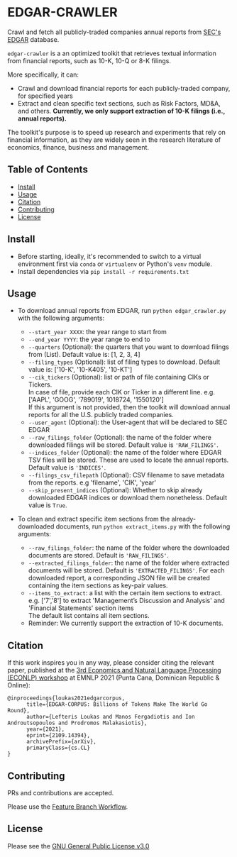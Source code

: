 # EDGAR-CRAWLER
Crawl and fetch all publicly-traded companies annual reports from [SEC's EDGAR](https://www.sec.gov/edgar.shtml) database.

`edgar-crawler` is a an optimized toolkit that retrieves textual information from financial reports, such as 10-K, 10-Q or 8-K filings.

More specifically, it can:
- Crawl and download financial reports for each publicly-traded company, for specified years 
- Extract and clean specific text sections, such as Risk Factors, MD&A, and others. **Currently, we only support extraction of 10-K filings (i.e., annual reports).**

The toolkit's purpose is to speed up research and experiments that rely on financial information, as they are widely seen in the research literature of economics, finance, business and management.

## Table of Contents
- [Install](#install)
- [Usage](#usage)
- [Citation](#citation)
- [Contributing](#contributing)
- [License](#license)

## Install
- Before starting, ideally, it's recommended to switch to a virtual environment first via `conda` or `virtualenv` or Python's `venv` module.
- Install dependencies via `pip install -r requirements.txt`

## Usage
- To download annual reports from EDGAR, run `python edgar_crawler.py` with the following arguments:
  - `--start_year XXXX`: the year range to start from
  - `--end_year YYYY`: the year range to end to
  - `--quarters` (Optional): the quarters that you want to download filings from (List). Default value is: [1, 2, 3, 4]
  - `--filing_types` (Optional): list of filing types to download. Default value is: ['10-K', '10-K405', '10-KT']
  - `--cik_tickers` (Optional): list or path of file containing CIKs or Tickers. <br>
    In case of file, provide each CIK or Ticker in a different line. e.g. ['AAPL', 'GOOG', '789019', 1018724, '1550120'] <br>
  If this argument is not provided, then the toolkit will download annual reports for all the U.S. publicly traded companies.
  - `--user_agent` (Optional): the User-agent that will be declared to SEC EDGAR
  - `--raw_filings_folder` (Optional): the name of the folder where downloaded filings will be stored. Default value is `'RAW_FILINGS'`.
  - `--indices_folder` (Optional): the name of the folder where EDGAR TSV files will be stored. These are used to locate the annual reports. Default value is `'INDICES'`.
  - `--filings_csv_filepath` (Optional): CSV filename to save metadata from the reports. e.g 'filename', 'CIK', 'year'
  - `--skip_present_indices` (Optional): Whether to skip already downloaded EDGAR indices or download them nonetheless. Default value is `True`.


- To clean and extract specific item sections from the already-downloaded documents, run `python extract_items.py` with the following arguments: 
  - `--raw_filings_folder`: the name of the folder where the downloaded documents are stored. Default is `'RAW_FILINGS'`.
  - `--extracted_filings_folder`: the name of the folder where extracted documents will be stored. Default is `'EXTRACTED_FILINGS'`. For each downloaded report, a corresponding JSON file will be created containing the item sections as key-pair values.
  - `--items_to_extract`: a list with the certain item sections to extract. e.g. ['7','8'] to extract 'Management’s Discussion and Analysis' and 'Financial Statements' section items<br>
    The default list contains all item sections.
  - Reminder: We currently support the extraction of 10-K documents.

## Citation
If this work inspires you in any way, please consider citing the relevant paper, published at the [3rd Economics and Natural Language Processing (ECONLP) workshop](https://lt3.ugent.be/econlp/) at EMNLP 2021 (Punta Cana, Dominican Republic & Online):
```
@inproceedings{loukas2021edgarcorpus,
      title={EDGAR-CORPUS: Billions of Tokens Make The World Go Round}, 
      author={Lefteris Loukas and Manos Fergadiotis and Ion Androutsopoulos and Prodromos Malakasiotis},
      year={2021},
      eprint={2109.14394},
      archivePrefix={arXiv},
      primaryClass={cs.CL}
}
```
## Contributing
PRs and contributions are accepted.
 
Please use the [Feature Branch Workflow](https://www.atlassian.com/git/tutorials/comparing-workflows/feature-branch-workflow).

## License
Please see the [GNU General Public License v3.0](https://github.com/nlpaueb/edgar-crawler/blob/main/LICENSE)
